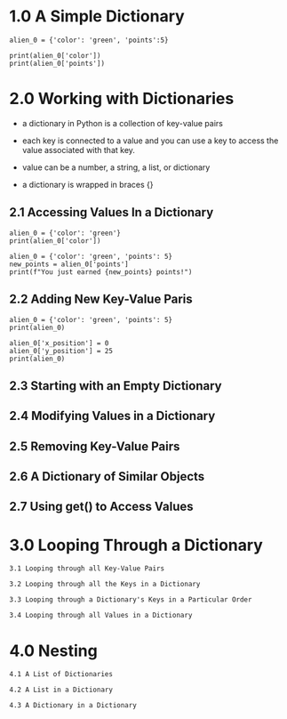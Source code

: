 1.0 A Simple Dictionary
==========================================================

	alien_0 = {'color': 'green', 'points':5}
    
    print(alien_0['color'])
    print(alien_0['points'])



2.0 Working with Dictionaries
==========================================================
- a dictionary in Python is a collection of key-value pairs

- each key is connected to a value and you can use a key to access the value associated with that key.

- value can be a number, a string, a list, or dictionary

- a dictionary is wrapped in braces {}


2.1 Accessing Values In a Dictionary
--------------------------------------------------------- 	
	alien_0 = {'color': 'green'}
	print(alien_0['color'])
    
	alien_0 = {'color': 'green', 'points': 5}
    new_points = alien_0['points']
    print(f"You just earned {new_points} points!")
    
2.2 Adding New Key-Value Paris
---------------------------------------------------------    
	alien_0 = {'color': 'green', 'points': 5}
    print(alien_0)
    
    alien_0['x_position'] = 0
    alien_0['y_position'] = 25
    print(alien_0)
    
2.3 Starting with an Empty Dictionary
---------------------------------------------------------     
2.4 Modifying Values in a Dictionary
---------------------------------------------------------     
2.5 Removing Key-Value Pairs
---------------------------------------------------------     
2.6 A Dictionary of Similar Objects
---------------------------------------------------------     
2.7 Using get() to Access Values
--------------------------------------------------------- 


3.0 Looping Through a Dictionary
===========================================================

	3.1 Looping through all Key-Value Pairs
    
    3.2 Looping through all the Keys in a Dictionary
    
    3.3 Looping through a Dictionary's Keys in a Particular Order
    
    3.4 Looping through all Values in a Dictionary
    
4.0 Nesting
===========================================================

	4.1 A List of Dictionaries
    
    4.2 A List in a Dictionary
    
    4.3 A Dictionary in a Dictionary
    

